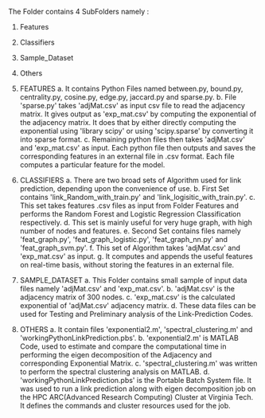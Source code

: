 The Folder contains 4 SubFolders namely : 
1. Features
2. Classifiers
3. Sample_Dataset
4. Others

1. FEATURES
a. It contains Python Files named between.py, bound.py, centrality.py, cosine.py, edge.py, jaccard.py and sparse.py.
b. File 'sparse.py' takes 'adjMat.csv' as input csv file to read the adjacency matrix.
   It gives output as 'exp_mat.csv' by computing the exponential of the adjacency matrix.
   It does that by either directly computing the exponential using 'library scipy' or using 'scipy.sparse' by converting it into sparse format.
c. Remaining python files then takes 'adjMat.csv' and 'exp_mat.csv' as input.
   Each python file then outputs and saves the corresponding features in an external file in .csv format.
   Each file computes a particular feature for the model.
   
2. CLASSIFIERS
a. There are two broad sets of Algorithm used for link prediction, depending upon the convenience of use.
b. First Set contains 'link_Random_with_train.py' and 'link_logisitic_with_train.py'.
c. This set takes features .csv files as input from Folder Features and performs the Random Forest and Logistic Regression Classification respectively.
d. This set is mainly useful for very huge graph, with high number of nodes and features.
e. Second Set contains files namely 'feat_graph.py', 'feat_graph_logistic.py', 'feat_graph_nn.py' and 'feat_graph_svm.py'.
f. This set of Algorithm takes 'adjMat.csv' and 'exp_mat.csv' as input.
g. It computes and appends the useful features on real-time basis, without storing the features in an external file.

3. SAMPLE_DATASET
a. This Folder contains small sample of input data files namely 'adjMat.csv' and 'exp_mat.csv'.
b. 'adjMat.csv' is the adjacency matrix of 300 nodes.
c. 'exp_mat.csv' is the calculated exponential of 'adjMat.csv' adjacency matrix. 
d. These data files can be used for Testing and Preliminary analysis of the Link-Prediction Codes. 

4. OTHERS
a. It contain files 'exponential2.m', 'spectral_clustering.m' and 'workingPythonLinkPrediction.pbs'.
b. 'exponential2.m' is MATLAB Code, used to estimate and compare the computational time in performing the eigen decomposition of the Adjacency and corresponding Exponential Matrix.
c. 'spectral_clustering.m' was written to perform the spectral clustering analysis on MATLAB.
d. 'workingPythonLinkPrediction.pbs' is the Portable Batch System file. It was used to run a link prediction along with eigen decomposition job on the HPC ARC(Advanced Research Computing) Cluster at Virginia Tech.
   It defines the commands and cluster resources used for the job.




